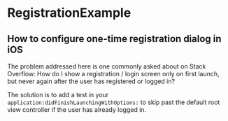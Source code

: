 # RegistrationExample

## How to configure one-time registration dialog in iOS

The problem addressed here is one commonly asked about on Stack Overflow: How do I show a 
registration / login screen only on first launch, but never again after the user has
registered or logged in?

The solution is to add a test in your `application:didFinishLaunchingWithOptions:` to skip past the
default root view controller if the user has already logged in.
